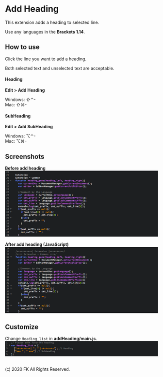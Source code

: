 # Add Heading
This extension adds a heading to selected line.


Use any languages in the **Brackets 1.14**.

## How to use
Click the line you want to add a heading.


Both selected text and unselected text are acceptable.
#### Heading
**Edit > Add Heading**


Windows:  ⇧⌃-
<br>
Mac:  ⇧⌘-

#### SubHeading
**Edit > Add SubHeading**


Windows:  ⌥⌃-
<br>
Mac:  ⌥⌘-

## Screenshots
**Before add heading**
<br>
![screenshot1](screenshots/before.png)

**After add heading (JavaScript)**
<br>
![screenshot2](screenshots/after.png)

## Customize
Change `Heading_list` in **addHeading/main.js**.
<br>
![screenshot2](screenshots/customize.png)


<br>
(c) 2020 FK All Rights Reserved.